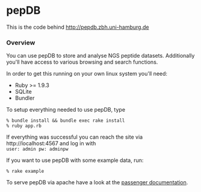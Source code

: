 # pepDB

This is the code behind http://pepdb.zbh.uni-hamburg.de

### Overview 

You can use pepDB to store and analyse NGS peptide datasets. Additionally you'll have access to various browsing and search functions.


In order to get this running on your own linux system you'll need:

* Ruby >= 1.9.3
* SQLite
* Bundler

To setup everything needed to use pepDB, type 

```
% bundle install && bundle exec rake install
% ruby app.rb
```

If everything was successful you can reach the site via http://localhost:4567 and log in with<br> 
`user: admin pw: adminpw`

If you want to use pepDB with some example data, run:

```
% rake example
```

To serve pepDB via apache have a look at the [passenger documentation](https://www.phusionpassenger.com/documentation/Users%20guide%20Apache.html#_deploying_a_rack_based_ruby_application_including_rails_gt_3).

